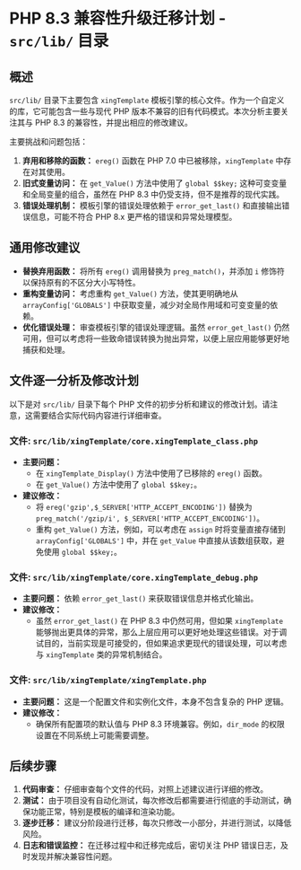 # PHP 8.3 兼容性升级迁移计划 - `src/lib/` 目录

## 概述

`src/lib/` 目录下主要包含 `xingTemplate` 模板引擎的核心文件。作为一个自定义的库，它可能包含一些与现代 PHP 版本不兼容的旧有代码模式。本次分析主要关注其与 PHP 8.3 的兼容性，并提出相应的修改建议。

主要挑战和问题包括：

1.  **弃用和移除的函数：** `ereg()` 函数在 PHP 7.0 中已被移除，`xingTemplate` 中存在对其使用。
2.  **旧式变量访问：** 在 `get_Value()` 方法中使用了 `global $$key;` 这种可变变量和全局变量的组合，虽然在 PHP 8.3 中仍受支持，但不是推荐的现代实践。
3.  **错误处理机制：** 模板引擎的错误处理依赖于 `error_get_last()` 和直接输出错误信息，可能不符合 PHP 8.x 更严格的错误和异常处理模型。

## 通用修改建议

*   **替换弃用函数：** 将所有 `ereg()` 调用替换为 `preg_match()`，并添加 `i` 修饰符以保持原有的不区分大小写特性。
*   **重构变量访问：** 考虑重构 `get_Value()` 方法，使其更明确地从 `arrayConfig['GLOBALS']` 中获取变量，减少对全局作用域和可变变量的依赖。
*   **优化错误处理：** 审查模板引擎的错误处理逻辑。虽然 `error_get_last()` 仍然可用，但可以考虑将一些致命错误转换为抛出异常，以便上层应用能够更好地捕获和处理。

## 文件逐一分析及修改计划

以下是对 `src/lib/` 目录下每个 PHP 文件的初步分析和建议的修改计划。请注意，这需要结合实际代码内容进行详细审查。

### 文件: `src/lib/xingTemplate/core.xingTemplate_class.php`

*   **主要问题：**
    *   在 `xingTemplate_Display()` 方法中使用了已移除的 `ereg()` 函数。
    *   在 `get_Value()` 方法中使用了 `global $$key;`。
*   **建议修改：**
    *   将 `ereg('gzip',$_SERVER['HTTP_ACCEPT_ENCODING'])` 替换为 `preg_match('/gzip/i', $_SERVER['HTTP_ACCEPT_ENCODING'])`。
    *   重构 `get_Value()` 方法，例如，可以考虑在 `assign` 时将变量直接存储到 `arrayConfig['GLOBALS']` 中，并在 `get_Value` 中直接从该数组获取，避免使用 `global $$key;`。

### 文件: `src/lib/xingTemplate/core.xingTemplate_debug.php`

*   **主要问题：** 依赖 `error_get_last()` 来获取错误信息并格式化输出。
*   **建议修改：**
    *   虽然 `error_get_last()` 在 PHP 8.3 中仍然可用，但如果 `xingTemplate` 能够抛出更具体的异常，那么上层应用可以更好地处理这些错误。对于调试目的，当前实现是可接受的，但如果追求更现代的错误处理，可以考虑与 `xingTemplate` 类的异常机制结合。

### 文件: `src/lib/xingTemplate/xingTemplate.php`

*   **主要问题：** 这是一个配置文件和实例化文件，本身不包含复杂的 PHP 逻辑。
*   **建议修改：**
    *   确保所有配置项的默认值与 PHP 8.3 环境兼容。例如，`dir_mode` 的权限设置在不同系统上可能需要调整。

## 后续步骤

1.  **代码审查：** 仔细审查每个文件的代码，对照上述建议进行详细的修改。
2.  **测试：** 由于项目没有自动化测试，每次修改后都需要进行彻底的手动测试，确保功能正常，特别是模板的编译和渲染功能。
3.  **逐步迁移：** 建议分阶段进行迁移，每次只修改一小部分，并进行测试，以降低风险。
4.  **日志和错误监控：** 在迁移过程中和迁移完成后，密切关注 PHP 错误日志，及时发现并解决兼容性问题。
